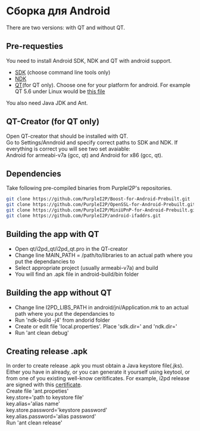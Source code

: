 Сборка для Android
==================

There are two versions: with QT and without QT.

Pre-requesties
--------------

You need to install Android SDK, NDK  and QT with android support.

- [SDK](https://developer.android.com/studio/index.html) (choose command line tools only)  
- [NDK](https://developer.android.com/ndk/downloads/index.html)  
- [QT](https://www.qt.io/download-open-source/)(for QT only). Choose one for your platform for android. For example QT 5.6 under Linux would be [this file](http://download.qt.io/official_releases/qt/5.6/5.6.1-1/qt-opensource-linux-x64-android-5.6.1-1.run  )

You also need Java JDK and Ant.

QT-Creator (for QT only)
------------------------
Open QT-creator that should be installed with QT.  
Go to Settings/Anndroid and specify correct paths to SDK and NDK.
If everything is correct you will see two set avaiable:  
Android for armeabi-v7a (gcc, qt) and Android for x86 (gcc, qt).

Dependencies
--------------
Take following pre-compiled binaries from PurpleI2P's repositories.  
```bash
git clone https://github.com/PurpleI2P/Boost-for-Android-Prebuilt.git  
git clone https://github.com/PurpleI2P/OpenSSL-for-Android-Prebuilt.git  
git clone https://github.com/PurpleI2P/MiniUPnP-for-Android-Prebuilt.git  
git clone https://github.com/PurpleI2P/android-ifaddrs.git  
```


Building the app with QT
------------------------
- Open qt/i2pd_qt/i2pd_qt.pro in the QT-creator   
- Change line MAIN_PATH = /path/to/libraries to an actual path where you put the dependancies to  
- Select appropriate project (usually armeabi-v7a) and build    
- You will find an .apk file in android-build/bin folder    

Building the app without QT
---------------------------
- Change line I2PD_LIBS_PATH in android/jni/Application.mk to an actual path where you put the dependancies to  
- Run 'ndk-build -j4' from andorid folder  
- Create or edit file 'local.properties'. Place 'sdk.dir=<path to SDK>' and 'ndk.dir=<path to NDK>'  
- Run 'ant clean debug'

Creating release .apk
----------------------
In order to create release .apk you must obtain a Java keystore file(.jks). Either you have in already, or you can generate it yourself using keytool, or from one of you existing well-know ceritificates. For example, i2pd release are signed with this [certificate](https://github.com/PurpleI2P/i2pd/blob/openssl/contrib/certificates/router/orignal_at_mail.i2p.crt).  
Create file 'ant.propeties'  
key.store='path to keystore file'  
key.alias='alias name'  
key.store.password='keystore password'  
key.alias.password='alias password'   
Run 'ant clean release'
